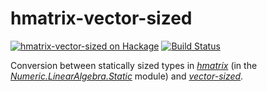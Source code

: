 # hmatrix-vector-sized

[![hmatrix-vector-sized on Hackage](https://img.shields.io/hackage/v/hmatrix-vector-sized.svg?maxAge=2592000)](https://hackage.haskell.org/package/hmatrix-vector-sized)
[![Build Status](https://travis-ci.org/mstksg/hmatrix-vector-sized.svg?branch=master)](https://travis-ci.org/mstksg/hmatrix-vector-sized)

Conversion between statically sized types in *[hmatrix][]* (in the
*[Numeric.LinearAlgebra.Static][static]* module) and *[vector-sized][]*.

[hmatrix]: http://hackage.haskell.org/package/hmatrix
[vector-sized]: http://hackage.haskell.org/package/vector-sized
[static]: https://hackage.haskell.org/package/hmatrix-0.18.2.0/docs/Numeric-LinearAlgebra-Static.html
